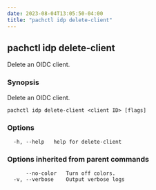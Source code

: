 ```yaml
---
date: 2023-08-04T13:05:50-04:00
title: "pachctl idp delete-client"
---
```


## pachctl idp delete-client

Delete an OIDC client.

### Synopsis

Delete an OIDC client.

```
pachctl idp delete-client <client ID> [flags]
```

### Options

```
  -h, --help   help for delete-client
```

### Options inherited from parent commands

```
      --no-color   Turn off colors.
  -v, --verbose    Output verbose logs
```

